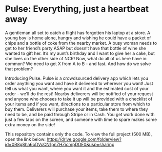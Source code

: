 # Pulse: Everything, just a heartbeat away 

A gentleman all set to catch a flight has forgotten his laptop at a store. A young boy is home alone, hungry and wishing he could have a packet of chips and a bottle of coke from the nearby market. A busy woman needs to get to her friend’s party ASAP but doesn’t have that bottle of wine she wanted to gift her. It’s my aunt’s birthday and I want to give her a cake, but she lives on the other side of NCR! Now, what do all of us here have in common? We need to get X from A to B - and fast. And how do we solve that problem?

Introducing Pulse. Pulse is a crowdsourced delivery app which lets you order anything you want and have it delivered to wherever you want! Just tell us what you want, where you want it and the estimated cost of your order - we’ll do the rest! Nearby deliverers will be notified of your request and anyone who chooses to take it up will be provided with a checklist of your items and if you want, directions to a particular store from which to buy them. Deliverers will purchase your items, take them to where they need to be, and be paid through Stripe or in Cash. You get work done with just a few taps on the screen, and someone with time to spare makes some extra money on the side!

This repository contains only the code. To view the full project (500 MB), open the link below:
https://drive.google.com/folderview?id=0B8g8ha6oDVcCN1pnZHZicmpDOE0&usp=sharing
